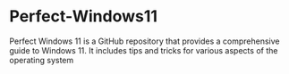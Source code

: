 # Perfect-Windows11
 Perfect Windows 11 is a GitHub repository that provides a comprehensive guide to Windows 11. It includes tips and tricks for various aspects of the operating system

